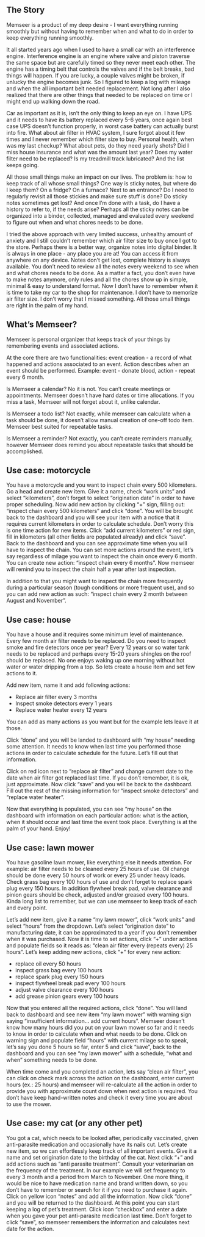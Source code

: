 ## The Story

Memseer is a product of my deep desire - I want everything running smoothly but without having to remember when and what to do in order to keep everything running smoothly.

It all started years ago when I used to have a small car with an interference engine. Interference engine is an engine where valve and piston traverse the same space but are carefully timed so they never meet each other. The engine has a timing belt that controls the valves and if the belt breaks, bad things will happen. If you are lucky, a couple valves might be broken, if unlucky the engine becomes junk. So I figured to keep a log with mileage and when the all important belt needed replacement. Not long after I also realized that there are other things that needed to be replaced on time or I might end up walking down the road.

Car as important as it is, isn’t the only thing to keep an eye on. I have UPS and it needs to have its battery replaced every 5-6 years, once again best case UPS doesn’t function properly, in worst case battery can actually burst into fire. What about air filter in HVAC system, I sure forgot about it few times and I never remember which filter size to buy. Personal health, when was my last checkup? What about pets, do they need yearly shots? Did I miss house insurance and what was the amount last year? Does my water filter need to be replaced? Is my treadmill track lubricated? And the list keeps going.

All those small things make an impact on our lives. The problem is: how to keep track of all whose small things? One way is sticky notes, but where do I keep them? On a fridge? On a furnace? Next to an entrance? Do I need to regularly revisit all those stickies and make sure stuff is done? Do sticky notes sometimes get lost? And once I’m done with a task, do I have a history to refer to, if the needs arise? Perhaps all the sticky notes can be organized into a binder, collected, managed and evaluated every weekend to figure out when and what chores needs to be done.

I tried the above approach with very limited success, unhealthy amount of anxiety and I still couldn’t remember which air filter size to buy once I got to the store. Perhaps there is a better way, organize notes into digital binder. It is always in one place - any place you are at! You can access it from anywhere on any device. Notes don’t get lost, complete history is always available. You don’t need to review all the notes every weekend to see when and what chores needs to be done. As a matter a fact, you don’t even have to make notes anymore, only rules and all the chores show up in simple, minimal & easy to understand format. Now I don’t have to remember when it is time to take my car to the shop for maintenance. I don’t have to memorize air filter size. I don’t worry that I missed something. All those small things are right in the palm of my hand.

## What’s Memseer?

Memseer is personal organizer that keeps track of your things by remembering events and associated actions.

At the core there are two functionalities: event creation - a record of what happened and actions associated to an event. Action describes when an event should be performed. Example: event - donate blood, action - repeat every 6 month.

Is Memseer a calendar? No it is not. You can’t create meetings or appointments. Memseer doesn’t have hard dates or time allocations. If you miss a task, Memseer will not forget about it, unlike calendar.

Is Memseer a todo list? Not exactly, while memseer can calculate when a task should be done, it doesn’t allow manual creation of one-off todo item. Memseer best suited for repeatable tasks.

Is Memseer a reminder? Not exactly, you can’t create reminders manually, however Memseer does remind you about repeatable tasks that should be accomplished.

## Use case: motorcycle

You have a motorcycle and you want to inspect chain every 500 kilometers. Go a head and create new item. Give it a name, check “work units” and select “kilometers”, don’t forget to select “origination date” in order to have proper scheduling. Now add new action by clicking “+” sign, filling out: “inspect chain every 500 kilometers” and click “done”. You will be brought back to the dashboard and you will see your item with a notice that it requires current kilometers in order to calculate schedule. Don’t worry this is one time action for new items. Click “add current kilometers” or red sign, fill in kilometers (all other fields are populated already) and click “save”. Back to the dashboard and you can see approximate time when you will have to inspect the chain.
You can set more actions around the event, let’s say regardless of milage you want to inspect the chain once every 6 month. You can create new action: “inspect chain every 6 months”. Now memseer will remind you to inspect the chain half a year after last inspection.

In addition to that you might want to inspect the chain more frequently during a particular season (tough conditions or more frequent use), and so you can add new action as such: “inspect chain every 2 month between August and November”.

## Use case: house

You have a house and it requires some minimum level of maintenance. Every few month air filter needs to be replaced. Do you need to inspect smoke and fire detectors once per year?
Every 12 years or so water tank needs to be replaced and perhaps every 15-20 years shingles on the roof should be replaced. No one enjoys waking up one morning without hot water or water dripping from a top. So lets create a house item and set few actions to it.

Add new item, name it and add following actions:
* Replace air filter every 3 months
* Inspect smoke detectors every 1 years
* Replace water heater every 12 years

You can add as many actions as you want but for the example lets leave it at those.

Click “done” and you will be landed to dashboard with “my house” needing some attention. It needs to know when last time you performed those actions in order to calculate schedule for the future. Let’s fill out that information.

Click on red icon next to “replace air filter” and change current date to the date when air filter got replaced last time. If you don’t remember, it is ok, just approximate. Now click “save” and you will be back to the dashboard. Fill out the rest of the missing information for “inspect smoke detectors” and “replace water heater”.

Now that everything is populated, you can see “my house” on the dashboard with information on each particular action: what is the action, when it should occur and last time the event took place. Everything is at the palm of your hand. Enjoy!

## Use case: lawn mower

You have gasoline lawn mower, like everything else it needs attention. For example: air filter needs to be cleaned every 25 hours of use. Oil change should be done every 50 hours of work or every 25 under heavy loads. Check grass bag every 100 hours of use and don’t forget to replace spark plug every 150 hours. In addition flywheel break pad, valve clearance and pinion gears should be check, adjusted and/or greased every 100 hours. Kinda long list to remember, but we can use memseer to keep track of each and every point.

Let’s add new item, give it a name “my lawn mower”, click “work units” and select “hours” from the dropdown. Let’s select “origination date” to manufacturing date, it can be approximated to a year if you don’t remember when it was purchased. Now it is time to set actions, click “+” under actions and populate fields so it reads as: “clean air filter every (repeats every) 25 hours”. Let’s keep adding new actions, click “+” for every new action:
* replace oil every 50 hours
* inspect grass bag every 100 hours
* replace spark plug every 150 hours
* inspect flywheel break pad every 100 hours
* adjust valve clearance every 100 hours
* add grease pinion gears every 100 hours

Now that you entered all the required actions, click “done”. You will land back to dashboard and see new item “my lawn mower” with warning sign saying “insufficient information… add current hours”. Memseer doesn’t know how many hours did you put on your lawn mower so far and it needs to know in order to calculate when and what needs to be done. Click on warning sign and populate field “hours” with current milage so to speak, let’s say you done 5 hours so far, enter 5 and click “save”, back to the dashboard and you can see “my lawn mower” with a schedule, “what and when” something needs to be done.

When time come and you completed an action, lets say “clean air filter”, you can click on check mark across the action on the dashboard, enter current hours (ex.: 25 hours) and memseer will re-calculate all the action in order to provide you with approximate count down when next action is required. You don’t have keep hand-written notes and check it every time you are about to use the mower.


## Use case: my cat (or any other pet)

You got a cat, which needs to be looked after, periodically vaccinated, given anti-parasite medication and occasionally have its nails cut. Let’s create new item, so we can effortlessly keep track of all important events. Give it a name and set origination date to the birthday of the cat. Next click “+” and add actions such as “anti parasite treatment”. Consult your veterinarian on the frequency of the treatment. In our example we will set frequency to every 3 month and a period from March to November. One more thing, it would be nice to have medication name and brand written down, so you don’t have to remember or search for it if you need to purchase it again. Click on yellow icon “notes” and add all the information. Now click “done” and you will be returned to the dashboard. At this point you can start keeping a log of pet’s treatment. Click icon “checkbox” and enter a date when you gave your pet anti-parasite medication last time. Don’t forget to click “save”, so memseer remembers the information and calculates next date for the action.
